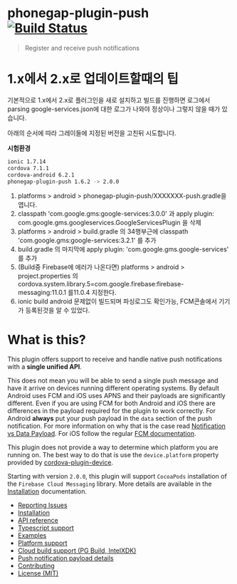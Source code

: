 # phonegap-plugin-push [![Build Status](https://travis-ci.org/phonegap/phonegap-plugin-push.svg)](https://travis-ci.org/phonegap/phonegap-plugin-push)

> Register and receive push notifications

# 1.x에서 2.x로 업데이트할때의 팁

기본적으로 1.x에서 2.x로 플러그인을 새로 설치하고 빌드를 진행하면 로그에서 parsing google-services.json에 대한 로그가 나와야 정상이나 그렇지 않을 때가 있습니다.

아래의 순서에 따라 그레이들에 지정된 버전을 고친뒤 시도합니다.

**시험환경**
```bash
ionic 1.7.14
cordova 7.1.1
cordova-android 6.2.1
phonegap-plugin-push 1.6.2 -> 2.0.0
```

1. platforms > android > phonegap-plugin-push/XXXXXXX-push.gradle을 엽니다.  
2. classpath 'com.google.gms:google-services:3.0.0' 과 apply plugin: com.google.gms.googleservices.GoogleServicesPlugin 을 삭제  
3. platforms > android > build.gradle 의 34행부근에 classpath 'com.google.gms:google-services:3.2.1' 를 추가  
4. build.gradle 의 마지막에 apply plugin: 'com.google.gms.google-services' 를 추가  
5. (Build중 Firebase에 에러가 나온다면) platforms > android > project.properties 의 cordova.system.library.5=com.google.firebase:firebase-messaging:11.0.1 를11.0.4 지정한다.  
6. ionic build android 문제없이 빌드되며 파싱로그도 확인가능, FCM콘솔에서 기기가 등록된것을 알 수 있었다.

# What is this?

This plugin offers support to receive and handle native push notifications with
a **single unified API**.

This does not mean you will be able to send a single push message and have it
arrive on devices running different operating systems. By default Android uses
FCM and iOS uses APNS and their payloads are significantly different. Even if
you are using FCM for both Android and iOS there are differences in the payload
required for the plugin to work correctly. For Android **always** put your push
payload in the `data` section of the push notification. For more information on
why that is the case read
[Notification vs Data Payload](https://github.com/phonegap/phonegap-plugin-push/blob/master/docs/PAYLOAD.md#notification-vs-data-payloads).
For iOS follow the regular
[FCM documentation](https://firebase.google.com/docs/cloud-messaging/http-server-ref).

This plugin does not provide a way to determine which platform you are running
on. The best way to do that is use the `device.platform` property provided by
[cordova-plugin-device](https://github.com/apache/cordova-plugin-device).

Starting with version `2.0.0`, this plugin will support `CocoaPods` installation
of the `Firebase Cloud Messaging` library. More details are available in the
[Installation](docs/INSTALLATION.md#cocoapods) documentation.

* [Reporting Issues](docs/ISSUES.md)
* [Installation](docs/INSTALLATION.md)
* [API reference](docs/API.md)
* [Typescript support](docs/TYPESCRIPT.md)
* [Examples](docs/EXAMPLES.md)
* [Platform support](docs/PLATFORM_SUPPORT.md)
* [Cloud build support (PG Build, IntelXDK)](docs/PHONEGAP_BUILD.md)
* [Push notification payload details](docs/PAYLOAD.md)
* [Contributing](.github/CONTRIBUTING.md)
* [License (MIT)](MIT-LICENSE)